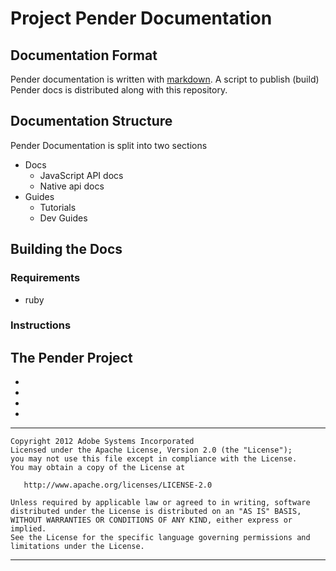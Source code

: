 # Project Pender Documentation



## Documentation Format
Pender documentation is written with [markdown](http://daringfireball.net/projects/markdown/syntax).
A script to publish (build) Pender docs is distributed along with this repository.

## Documentation Structure
Pender Documentation is split into two sections

* Docs 
    * JavaScript API docs
    * Native api docs
* Guides
    * Tutorials
    * Dev Guides

## Building the Docs

### Requirements
* ruby

### Instructions

## The Pender Project

*
*
*
*
 
--- 
	Copyright 2012 Adobe Systems Incorporated
	Licensed under the Apache License, Version 2.0 (the "License");
	you may not use this file except in compliance with the License.
	You may obtain a copy of the License at
	 
	   http://www.apache.org/licenses/LICENSE-2.0

 	Unless required by applicable law or agreed to in writing, software
  	distributed under the License is distributed on an "AS IS" BASIS,
  	WITHOUT WARRANTIES OR CONDITIONS OF ANY KIND, either express or implied.
  	See the License for the specific language governing permissions and
  	limitations under the License.

---
